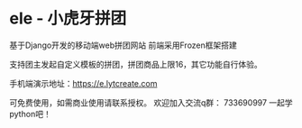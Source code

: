 # ele - 小虎牙拼团
基于Django开发的移动端web拼团网站
前端采用Frozen框架搭建

支持团主发起自定义模板的拼团，拼团商品上限16，其它功能自行体验。

手机端演示地址：https://e.lytcreate.com


可免费使用，如需商业使用请联系授权。
欢迎加入交流q群： 733690997 一起学python吧！
